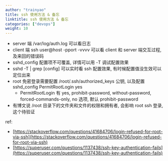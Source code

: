 ```yaml
---
author: "trainyao"
title: ssh 使用方法 & 备忘
linktitle: ssh 使用方法 & 备忘
categories: ["devops"]
weight: 10
---
```


- server 端 /var/log/auth.log 可以看日志
- client 端 ssh user@host -pport -vvvv 可以看 client 和 server 端交互过程, 及来回的错误码
- sshd_config 配置项不可覆盖, 详情可以用 -T 调试配置效果
- sshd -T | grep [config] 可以实时看 ssh 配置效果, 有时候配置值没生效可以定位出来
- root 免密登录需要配置 /root/.ssh/authorized_keys 公钥, 以及配置 sshd_config PermitRootLogin yes
    - PermitRootLogin 有 yes, prohibit-password, without-password, forced-commands-only, no 选项, 默认 prohibit-password
- 有博文说 /root 目录下的文件夹和文件的权限和拥有者, 会影响 root ssh 登录, 这个待验证

ref:

- [https://stackoverflow.com/questions/41684706/login-refused-for-root-via-ssh](https://stackoverflow.com/questions/41684706/login-refused-for-root-via-ssh)
- [https://superuser.com/questions/1137438/ssh-key-authentication-fails](https://superuser.com/questions/1137438/ssh-key-authentication-fails)
